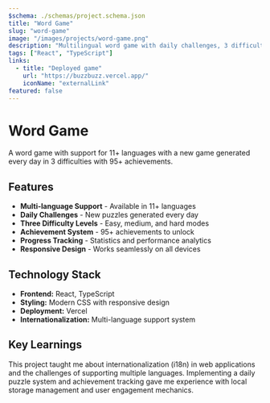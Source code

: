 ```yaml
---
$schema: ./schemas/project.schema.json
title: "Word Game"
slug: "word-game"
image: "/images/projects/word-game.png"
description: "Multilingual word game with daily challenges, 3 difficulty levels, and 95+ achievements across 11+ languages."
tags: ["React", "TypeScript"]
links:
  - title: "Deployed game"
    url: "https://buzzbuzz.vercel.app/"
    iconName: "externalLink"
featured: false
---
```


# Word Game

A word game with support for 11+ languages with a new game generated every day in 3 difficulties with 95+ achievements.

## Features

- **Multi-language Support** - Available in 11+ languages
- **Daily Challenges** - New puzzles generated every day
- **Three Difficulty Levels** - Easy, medium, and hard modes
- **Achievement System** - 95+ achievements to unlock
- **Progress Tracking** - Statistics and performance analytics
- **Responsive Design** - Works seamlessly on all devices

## Technology Stack

- **Frontend:** React, TypeScript
- **Styling:** Modern CSS with responsive design
- **Deployment:** Vercel
- **Internationalization:** Multi-language support system

## Key Learnings

This project taught me about internationalization (i18n) in web applications and the challenges of supporting multiple languages. Implementing a daily puzzle system and achievement tracking gave me experience with local storage management and user engagement mechanics.